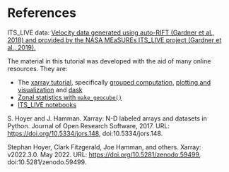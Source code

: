 # References 

ITS_LIVE data:
[Velocity data generated using auto-RIFT (Gardner et al., 2018) and provided by the NASA MEaSUREs ITS_LIVE project (Gardner et al., 2019).](https://its-live.jpl.nasa.gov/#access)

The material in this tutorial was developed with the aid of many online resources. 
They are: 
- The [xarray tutorial](https://tutorial.xarray.dev/intro.html), specifically [grouped computation](https://tutorial.xarray.dev/fundamentals/03.2_groupby_with_xarray.html), [plotting and visualization](https://tutorial.xarray.dev/fundamentals/04.0_plotting.html) and [dask](https://tutorial.xarray.dev/intermediate/xarray_and_dask.html)
- [Zonal statistics with `make_geocube()`](https://corteva.github.io/geocube/html/examples/zonal_statistics.html)
- [ITS_LIVE notebooks](https://github.com/nasa-jpl/its_live)


S. Hoyer and J. Hamman. Xarray: N-D labeled arrays and datasets in Python. Journal of Open Research Software, 2017. URL: https://doi.org/10.5334/jors.148, doi:10.5334/jors.148.


Stephan Hoyer, Clark Fitzgerald, Joe Hamman, and others. Xarray: v2022.3.0. May 2022. URL: https://doi.org/10.5281/zenodo.59499, doi:10.5281/zenodo.59499.